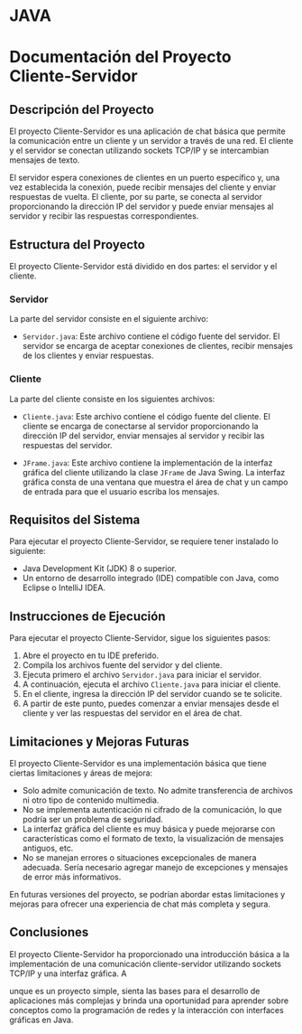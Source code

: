 # JAVA

# Documentación del Proyecto Cliente-Servidor

## Descripción del Proyecto

El proyecto Cliente-Servidor es una aplicación de chat básica que permite la comunicación entre un cliente y un servidor a través de una red. El cliente y el servidor se conectan utilizando sockets TCP/IP y se intercambian mensajes de texto.

El servidor espera conexiones de clientes en un puerto específico y, una vez establecida la conexión, puede recibir mensajes del cliente y enviar respuestas de vuelta. El cliente, por su parte, se conecta al servidor proporcionando la dirección IP del servidor y puede enviar mensajes al servidor y recibir las respuestas correspondientes.

## Estructura del Proyecto

El proyecto Cliente-Servidor está dividido en dos partes: el servidor y el cliente.

### Servidor

La parte del servidor consiste en el siguiente archivo:

- `Servidor.java`: Este archivo contiene el código fuente del servidor. El servidor se encarga de aceptar conexiones de clientes, recibir mensajes de los clientes y enviar respuestas.

### Cliente

La parte del cliente consiste en los siguientes archivos:

- `Cliente.java`: Este archivo contiene el código fuente del cliente. El cliente se encarga de conectarse al servidor proporcionando la dirección IP del servidor, enviar mensajes al servidor y recibir las respuestas del servidor.

- `JFrame.java`: Este archivo contiene la implementación de la interfaz gráfica del cliente utilizando la clase `JFrame` de Java Swing. La interfaz gráfica consta de una ventana que muestra el área de chat y un campo de entrada para que el usuario escriba los mensajes.

## Requisitos del Sistema

Para ejecutar el proyecto Cliente-Servidor, se requiere tener instalado lo siguiente:

- Java Development Kit (JDK) 8 o superior.
- Un entorno de desarrollo integrado (IDE) compatible con Java, como Eclipse o IntelliJ IDEA.

## Instrucciones de Ejecución

Para ejecutar el proyecto Cliente-Servidor, sigue los siguientes pasos:

1. Abre el proyecto en tu IDE preferido.
2. Compila los archivos fuente del servidor y del cliente.
3. Ejecuta primero el archivo `Servidor.java` para iniciar el servidor.
4. A continuación, ejecuta el archivo `Cliente.java` para iniciar el cliente.
5. En el cliente, ingresa la dirección IP del servidor cuando se te solicite.
6. A partir de este punto, puedes comenzar a enviar mensajes desde el cliente y ver las respuestas del servidor en el área de chat.

## Limitaciones y Mejoras Futuras

El proyecto Cliente-Servidor es una implementación básica que tiene ciertas limitaciones y áreas de mejora:

- Solo admite comunicación de texto. No admite transferencia de archivos ni otro tipo de contenido multimedia.
- No se implementa autenticación ni cifrado de la comunicación, lo que podría ser un problema de seguridad.
- La interfaz gráfica del cliente es muy básica y puede mejorarse con características como el formato de texto, la visualización de mensajes antiguos, etc.
- No se manejan errores o situaciones excepcionales de manera adecuada. Sería necesario agregar manejo de excepciones y mensajes de error más informativos.

En futuras versiones del proyecto, se podrían abordar estas limitaciones y mejoras para ofrecer una experiencia de chat más completa y segura.

## Conclusiones

El proyecto Cliente-Servidor ha proporcionado una introducción básica a la implementación de una comunicación cliente-servidor utilizando sockets TCP/IP y una interfaz gráfica. A

unque es un proyecto simple, sienta las bases para el desarrollo de aplicaciones más complejas y brinda una oportunidad para aprender sobre conceptos como la programación de redes y la interacción con interfaces gráficas en Java.
